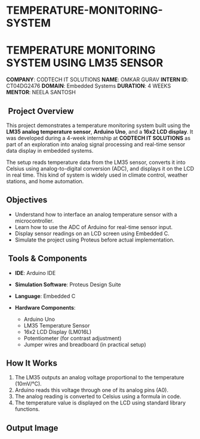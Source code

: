 # TEMPERATURE-MONITORING-SYSTEM
# TEMPERATURE MONITORING SYSTEM USING LM35 SENSOR

**COMPANY**: CODTECH IT SOLUTIONS
**NAME**: OMKAR GURAV
**INTERN ID**: CT04DG2476
**DOMAIN**: Embedded Systems
**DURATION**: 4 WEEKS
**MENTOR**: NEELA SANTOSH


##  Project Overview

This project demonstrates a temperature monitoring system built using the **LM35 analog temperature sensor**, **Arduino Uno**, and a **16x2 LCD display**. It was developed during a 4-week internship at **CODTECH IT SOLUTIONS** as part of an exploration into analog signal processing and real-time sensor data display in embedded systems.

The setup reads temperature data from the LM35 sensor, converts it into Celsius using analog-to-digital conversion (ADC), and displays it on the LCD in real time. This kind of system is widely used in climate control, weather stations, and home automation.


## Objectives

* Understand how to interface an analog temperature sensor with a microcontroller.
* Learn how to use the ADC of Arduino for real-time sensor input.
* Display sensor readings on an LCD screen using Embedded C.
* Simulate the project using Proteus before actual implementation.



##  Tools & Components

* **IDE**: Arduino IDE
* **Simulation Software**: Proteus Design Suite
* **Language**: Embedded C
* **Hardware Components**:

  * Arduino Uno
  * LM35 Temperature Sensor
  * 16x2 LCD Display (LM016L)
  * Potentiometer (for contrast adjustment)
  * Jumper wires and breadboard (in practical setup)

## How It Works

1. The LM35 outputs an analog voltage proportional to the temperature (10mV/°C).
2. Arduino reads this voltage through one of its analog pins (A0).
3. The analog reading is converted to Celsius using a formula in code.
4. The temperature value is displayed on the LCD using standard library functions.



## Output Image


